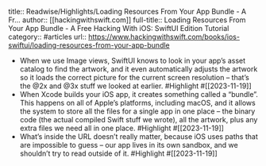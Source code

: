 title:: Readwise/Highlights/Loading Resources From Your App Bundle - A Fr...
author:: [[hackingwithswift.com]]
full-title:: Loading Resources From Your App Bundle - A Free Hacking With iOS: SwiftUI Edition Tutorial
category:: #articles
url:: https://www.hackingwithswift.com/books/ios-swiftui/loading-resources-from-your-app-bundle
- When we use Image views, SwiftUI knows to look in your app’s asset catalog to find the artwork, and it even automatically adjusts the artwork so it loads the correct picture for the current screen resolution – that’s the @2x and @3x stuff we looked at earlier. #Highlight #[[2023-11-19]]
- When Xcode builds your iOS app, it creates something called a “bundle”. This happens on all of Apple’s platforms, including macOS, and it allows the system to store all the files for a single app in one place – the binary code (the actual compiled Swift stuff we wrote), all the artwork, plus any extra files we need all in one place. #Highlight #[[2023-11-19]]
- What’s inside the URL doesn’t really matter, because iOS uses paths that are impossible to guess – our app lives in its own sandbox, and we shouldn’t try to read outside of it. #Highlight #[[2023-11-19]]